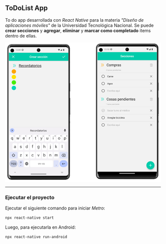 ## ToDoList App
To do app desarrollada con *React Native* para la materia *"Diseño de aplicaciones móviles"* de la Universidad Tecnológica Nacional.
Se puede **crear secciones** y **agregar**, **eliminar** y **marcar como completado** items dentro de ellas.

![Alt text](images-md/app.png)

---

### Ejecutar el proyecto

Ejecutar el siguiente comando para iniciar *Metro*:
```bash
npx react-native start
```

Luego, para ejecutarla en Android:
```bash
npx react-native run-android
```